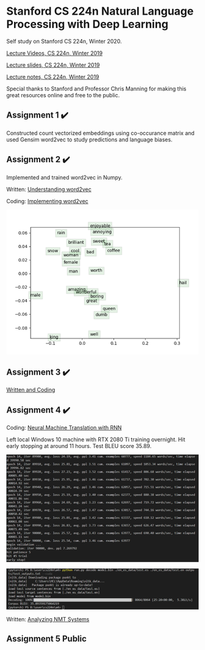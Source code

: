 # Stanford CS 224n Natural Language Processing with Deep Learning

Self study on Stanford CS 224n, Winter 2020. 

[Lecture Videos, CS 224n, Winter 2019](https://www.youtube.com/playlist?list=PLoROMvodv4rOhcuXMZkNm7j3fVwBBY42z)

[Lecture slides, CS 224n, Winter 2019](./slides)

[Lecture notes, CS 224n, Winter 2019](./notes)

Special thanks to Stanford and Professor Chris Manning for making this great resources online and free to the public.

## Assignment 1 :heavy_check_mark:
Constructed count vectorized embeddings using co-occurance matrix and used Gensim word2vec to study predictions and language biases.

## Assignment 2 :heavy_check_mark:
Implemented and trained word2vec in Numpy.

Written: [Understanding word2vec](./a2/a2_written.pdf)

Coding: [Implementing word2vec](./a2/README.md)

![word_vectors](./a2/word_vectors.png)


## Assignment 3 :heavy_check_mark:

[Written and Coding](./a3/README.md)


## Assignment 4 :heavy_check_mark:

Coding: [Neural Machine Translation with RNN](./a4/README.md)

Left local Windows 10 machine with RTX 2080 Ti training overnight. Hit early stopping at around 11 hours. Test BLEU score 35.89.

![Train](./a4/outputs/train.png)

![Test](./a4/outputs/test.png)

Written: [Analyzing NMT Systems](./a4/a4_written.pdf)


## Assignment 5 Public

